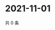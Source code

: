 # 2021-11-01

共 0 条

<!-- BEGIN WEIBO -->
<!-- 最后更新时间 Mon Nov 01 2021 17:14:44 GMT+0800 (China Standard Time) -->

<!-- END WEIBO -->
